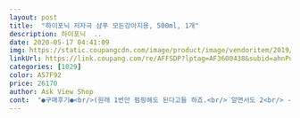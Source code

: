 ```yaml
---
layout: post 
title:  "하이포닉 저자극 샴푸 모든강아지용, 500ml, 1개" 
description: 하이포닉  ..
date: 2020-05-17 04:41:09 
img: https://static.coupangcdn.com/image/product/image/vendoritem/2019/02/28/3153249784/1a437f99-6473-446d-ba2c-f417d205e164.jpg 
linkUrl: https://link.coupang.com/re/AFFSDP?lptag=AF3600438&subid=ahnPublicAsk&pageKey=22882886&itemId=88850205&vendorItemId=3153249784&traceid=V0-113-1b4d6a9b785af4c1 
categories: [1029] 
color: A57F92 
price: 26170 
author: Ask View Shop 
cont:  "●구매후기●<br/>(원래 1번만 펌핑해도 된다고들 하죠.<br/> 알면서도 2<br/> -3번 하는거죠 뭐.<br/>)<br/>1번만 펌핑하거나 혹은 엄지 손가락 손톱만큼 짜서 물에 타서 썼는데<br/>강아지들은 원래 제가 목욕 담당이라는 걸 알기 때문에 반항 없이 하구요.<br/><br/>거품도 잘 일어나고 확실히 정말 소량만 사용하게 되니까 낭비도 없었어요.<br/><br/>고양이들은 다시 반항을 시작했죠.<br/><br/>권유 드렸고 자연스럽게 이 샴푸를 구매할 수 있었답니다.<br/><br/>그러나<br/>근데 이 샴푸를 사용한 이후에 토이 푸들은 제 몸을 긁지 않게 되었고,<br/>근데.<br/>린스겸용이라 그런가 미끄러운게 장난아니예요<br/>다 쓰고 난 뒤에 할머니께서 보통 강아지 샴푸는 1만원대에 구매할 수 있는데<br/>다시 씻겨보면서 저는 이 샴푸를 다시 찬양해야 될 것 같아요.<br/> 만세 :)<br/>단모치와와랑 포메키우는 엄마예요<br/>마침 다 써서 일부러 말 없이 샴푸통 버리고 목욕하기 3일 전에<br/>목욕하는 건 그저 그렇지만 그래도 해준다면 해야지 하는 강아지 2마리를 대상으로<br/>목욕할 때마다 반항적인 고양이 2마리와,<br/>미국살때 하이포닉으로 저희 골든 리트리버 개아들 씻기고 어디 나가면 흑인 아저씨들이 평생 니 털에 코박고 살고 싶다고하고 2주전에 씻겼는데 오늘 샤워했나봐요? 라는 소리 들었었는데 여름이라 더워해서 털 다 깎고 하이포닉 썼더니 전혀 향기가 나지 않네요 ㅜ 털이 길 땐 털에서 묻어 나는거였나봐요 ㅠㅠ 향기 원래 엄청 오래 갔었는데 씻고 나오면 하나도 안나요ㅠ 그래도 꼬리털은 안밀어서 꼬리 흔들때 마다 나요.<br/> 털 안깎은 장모종들에게 추천합니다!<br/>반항만 하던 고양이들도 되게 얌전하게 목욕했었어요.<br/><br/>반항적이지만 그래도 어느 정도 참아주는 모습을 보여주긴 해요.<br/><br/>버리지도못하고.<br/>.<br/> 내가쓰지도못하고... <br/>.<br/><br/>보통 다른 샴푸를 이용하면 2<br/> -3번 펌핑해서 사용하는데<br/>사서 씻기고 일주일있다 못참겠어서 또씻겼어요<br/>샴고양이들은 목욕하는 걸 싫어하지만 그래도 제가 씻겨주면<br/>심지어 애들 다씻기고 목욕통도 미끄러워서 한참 씻어내야되요.<br/>.<br/><br/>아니나 다를까, 쓰자마자 토이 푸들 또 몸 긁기 시작했고<br/>아무리 성분좋아도 샴푸많이쓰는거.<br/>싫어서 물에 풀어서 좀 담궈놓고 소량씩 거품내서 썼는데도 미끄럽습니다<br/>애들 샴푸 없어서 목욕할 수가 없으니 로켓 배송 가능한 이 샴푸를 사자고<br/>얘는 거품이 잘 나오는 걸 1회성 타입을 이용하면서 알게 되어서,<br/>어떤 계기도 없이 쿠팡에서 애들 샴푸 알아보다가 이걸 보게 되었고,<br/>여기저기 긁는 모습을 보며 피부병인지 의심할 정도로 그 행동이 심했었어요.<br/><br/>우선 저는 샴고양이 2마리와 웰시코기, 토이 푸들을 키우고 있어요.<br/><br/>웰시코기는 원래 얌전하니까 그렇다고 쳐도,<br/>이 샴푸로 목욕했던 결과가 나름 만족스러웠었거든요.<br/><br/>이 제품을 처음 구매했었는데 그때 정말 잘 사용했었어요.<br/><br/>이건 왜 2만원대냐고 사람 쓰는 샴푸도 만원이면 산다고 비싸다고<br/>이런적없었는데ㅋㅋㅋㅋ<br/>이번에 2번째 구매입니다.<br/><br/>이틀 삼일 지나면 몸에서 냄새가 올라오는건.<br/>뭘까요<br/>정말 나쁜 성분이 없다면 그 값이 그 값일 테니 이걸로 한 번 써보자 하는 생각에<br/>지금은 애들도 만족스러워 하고 있고 마침 일요일에 목욕하는 날이라,<br/>치와와는 병원에서 자주씻기지 말라고.<br/> 참다참다 냄새가 너무나면 씻기라 하시더라구요<br/>토이 푸들이 다른 샴푸로 목욕을 하면서 몸을 긁기 시작했고,<br/>포메 털 미끄러운거 빼는데 힘들어죽을뻔ㅜㅜ<br/>피부가 알러지도 있는편이고 건조해서 3주4주에 한번 씻깁니다 (산책오지게 했을때 빼고)<br/>하아.<br/>, 애들씻기고 나면 이틀못가서 쿰쿰한 냄새가 나요<br/>항상 그저그런 그냥저냥 눈에 보이는 애견/애묘 샴푸를 구매해 사용하다가<br/>향도.<br/>너무좋고 성분도 좋아서 제샴푸 보다 비싼거 샀는데... <br/><br/>" 
---
```

